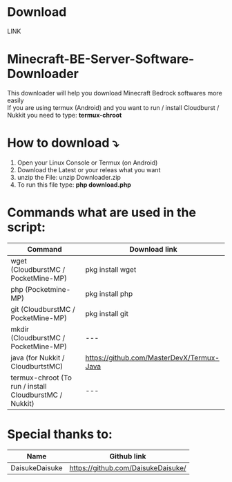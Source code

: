 # Download
LINK

# Minecraft-BE-Server-Software-Downloader

 This downloader will help you download Minecraft Bedrock softwares more easily</br>
 If you are using termux (Android) and you want to run / install Cloudburst / Nukkit you need to type: **termux-chroot**

# How to download ⤵️

1. Open your Linux Console or Termux (on Android)
2. Download the Latest or your releas what you want
3. unzip the File: unzip Downloader.zip
4. To run this file type: **php download.php**

# Commands what are used in the script:

| Command  | Download link |
| ------------- | ------------- |
| wget (CloudburstMC / PocketMine-MP)  | pkg install wget  |
| php  (Pocketmine-MP) | pkg install php   |
| git  (CloudburstMC / PocketMine-MP) | pkg install git   |
| mkdir (CloudburstMC / PocketMine-MP) | ---               |
| java (for Nukkit / CloudburtstMC) |  https://github.com/MasterDevX/Termux-Java |
| termux-chroot (To run / install CloudburstMC / Nukkit) | ---|

# Special thanks to:

| Name  | Github link |
| ------------- | ------------- |
| DaisukeDaisuke  | https://github.com/DaisukeDaisuke/  |
